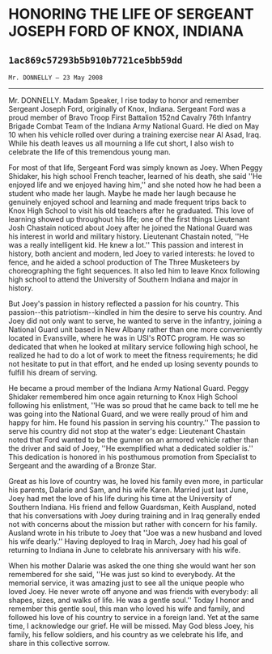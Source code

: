 # HONORING THE LIFE OF SERGEANT JOSEPH FORD OF KNOX, INDIANA
## `1ac869c57293b5b910b7721ce5bb59dd`
`Mr. DONNELLY — 23 May 2008`

---


Mr. DONNELLY. Madam Speaker, I rise today to honor and remember 
Sergeant Joseph Ford, originally of Knox, Indiana. Sergeant Ford was a 
proud member of Bravo Troop First Battalion 152nd Cavalry 76th Infantry 
Brigade Combat Team of the Indiana Army National Guard. He died on May 
10 when his vehicle rolled over during a training exercise near Al 
Asad, Iraq. While his death leaves us all mourning a life cut short, I 
also wish to celebrate the life of this tremendous young man.

For most of that life, Sergeant Ford was simply known as Joey. When 
Peggy Shidaker, his high school French teacher, learned of his death, 
she said ''He enjoyed life and we enjoyed having him,'' and she noted 
how he had been a student who made her laugh. Maybe he made her laugh 
because he genuinely enjoyed school and learning and made frequent 
trips back to Knox High School to visit his old teachers after he 
graduated. This love of learning showed up throughout his life; one of 
the first things Lieutenant Josh Chastain noticed about Joey after he 
joined the National Guard was his interest in world and military 
history. Lieutenant Chastain noted, ''He was a really intelligent kid. 
He knew a lot.'' This passion and interest in history, both ancient and 
modern, led Joey to varied interests: he loved to fence, and he aided a 
school production of The Three Musketeers by choreographing the fight 
sequences. It also led him to leave Knox following high school to 
attend the University of Southern Indiana and major in history.

But Joey's passion in history reflected a passion for his country. 
This passion--this patriotism--kindled in him the desire to serve his 
country. And Joey did not only want to serve, he wanted to serve in the 
infantry, joining a National Guard unit based in New Albany rather than 
one more conveniently located in Evansville, where he was in USI's ROTC 
program. He was so dedicated that when he looked at military service 
following high school, he realized he had to do a lot of work to meet 
the fitness requirements; he did not hesitate to put in that effort, 
and he ended up losing seventy pounds to fulfill his dream of serving.

He became a proud member of the Indiana Army National Guard. Peggy 
Shidaker remembered him once again returning to Knox High School 
following his enlistment, ''He was so proud that he came back to tell 
me he was going into the National Guard, and we were really proud of 
him and happy for him. He found his passion in serving his country.'' 
The passion to serve his country did not stop at the water's edge: 
Lieutenant Chastain noted that Ford wanted to be the gunner on an 
armored vehicle rather than the driver and said of Joey, ''He 
exemplified what a dedicated soldier is.'' This dedication is honored 
in his posthumous promotion from Specialist to Sergeant and the 
awarding of a Bronze Star.

Great as his love of country was, he loved his family even more, in 
particular his parents, Dalarie and Sam, and his wife Karen. Married 
just last June, Joey had met the love of his life during his time at 
the University of Southern Indiana. His friend and fellow Guardsman, 
Keith Auspland, noted that his conversations with Joey during training 
and in Iraq generally ended not with concerns about the mission but 
rather with concern for his family. Ausland wrote in his tribute to 
Joey that ''Joe was a new husband and loved his wife dearly.'' Having 
deployed to Iraq in March, Joey had his goal of returning to Indiana in 
June to celebrate his anniversary with his wife.

When his mother Dalarie was asked the one thing she would want her 
son remembered for she said, ''He was just so kind to everybody. At the 
memorial service, it was amazing just to see all the unique people who 
loved Joey. He never wrote off anyone and was friends with everybody: 
all shapes, sizes, and walks of life. He was a gentle soul.'' Today I 
honor and remember this gentle soul, this man who loved his wife and 
family, and followed his love of his country to service in a foreign 
land. Yet at the same time, I acknowledge our grief. He will be missed. 
May God bless Joey, his family, his fellow soldiers, and his country as 
we celebrate his life, and share in this collective sorrow.
